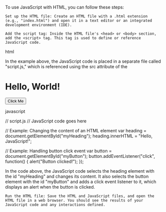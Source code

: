 To use JavaScript with HTML, you can follow these steps:

    Set up the HTML file: Create an HTML file with a .html extension (e.g., "index.html") and open it in a text editor or an integrated development environment (IDE).

    Add the script tag: Inside the HTML file's <head> or <body> section, add the <script> tag. This tag is used to define or reference JavaScript code.

html

<!DOCTYPE html>
<html>
<head>
  <title>JavaScript with HTML</title>
  <script src="script.js"></script>
</head>
<body>
  <!-- HTML content goes here -->
</body>
</html>

In the example above, the JavaScript code is placed in a separate file called "script.js," which is referenced using the src attribute of the <script> tag. Alternatively, you can directly embed JavaScript code within <script> tags without using an external file.

    Write JavaScript code: Open a new file and save it as "script.js" (or whatever name you specified in the <script> tag's src attribute). This file will contain your JavaScript code.

javascript

// script.js
// JavaScript code goes here

// Example: Displaying a message in the console
console.log("Hello, JavaScript!");

    Interact with HTML elements: You can manipulate HTML elements using JavaScript. For this, you can use the Document Object Model (DOM) API. Select the HTML element you want to interact with using JavaScript and perform operations such as changing content, modifying attributes, or handling events.

html

<!-- index.html -->
<!DOCTYPE html>
<html>
<head>
  <title>JavaScript with HTML</title>
  <script src="script.js"></script>
</head>
<body>
  <h1 id="myHeading">Hello, World!</h1>

  <button id="myButton">Click Me</button>
</body>
</html>

javascript

// script.js
// JavaScript code goes here

// Example: Changing the content of an HTML element
var heading = document.getElementById("myHeading");
heading.innerHTML = "Hello, JavaScript!";

// Example: Handling button click event
var button = document.getElementById("myButton");
button.addEventListener("click", function() {
  alert("Button clicked!");
});

In the code above, the JavaScript code selects the heading element with the id "myHeading" and changes its content. It also selects the button element with the id "myButton" and adds a click event listener to it, which displays an alert when the button is clicked.

    Run the HTML file: Save the HTML and JavaScript files, and open the HTML file in a web browser. You should see the results of your JavaScript code and any interactions defined.